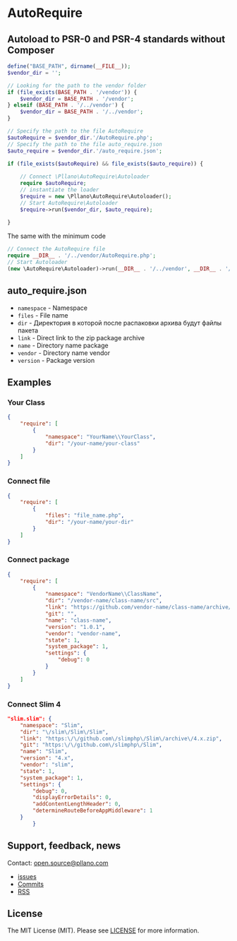 # AutoRequire
## Autoload to PSR-0 and PSR-4 standards without Composer
```php
define("BASE_PATH", dirname(__FILE__));
$vendor_dir = '';

// Looking for the path to the vendor folder
if (file_exists(BASE_PATH . '/vendor')) {
    $vendor_dir = BASE_PATH . '/vendor';
} elseif (BASE_PATH . '/../vendor') {
    $vendor_dir = BASE_PATH . '/../vendor';
}

// Specify the path to the file AutoRequire
$autoRequire = $vendor_dir.'/AutoRequire.php';
// Specify the path to the file auto_require.json
$auto_require = $vendor_dir.'/auto_require.json';
 
if (file_exists($autoRequire) && file_exists($auto_require)) {

    // Connect \Pllano\AutoRequire\Autoloader
    require $autoRequire;
    // instantiate the loader
    $require = new \Pllano\AutoRequire\Autoloader();
    // Start AutoRequire\Autoloader
    $require->run($vendor_dir, $auto_require);
    
}
```
The same with the minimum code
```php
// Connect the AutoRequire file
require __DIR__ . '/../vendor/AutoRequire.php';
// Start Autoloader
(new \AutoRequire\Autoloader)->run(__DIR__ . '/../vendor', __DIR__ . '/../vendor/auto_require.json');
```
## auto_require.json
- `namespace` - Namespace
- `files` - File name
- `dir` - Директория в которой после распаковки архива будут файлы пакета
- `link` - Direct link to the zip package archive
- `name` - Directory name package
- `vendor` - Directory name vendor
- `version` - Package version
## Examples
### Your Class
```json
{
    "require": [
        {
            "namespace": "YourName\\YourClass",
            "dir": "/your-name/your-class"
        }
    ]
}
```
### Connect file
```json
{
    "require": [
        {
            "files": "file_name.php",
            "dir": "/your-name/your-dir"
        }
    ]
}
```
### Connect package
```json
{
    "require": [
        {
            "namespace": "VendorName\\ClassName",
            "dir": "/vendor-name/class-name/src",
            "link": "https://github.com/vendor-name/class-name/archive/1.0.1.zip",
            "git": "",
            "name": "class-name",
            "version": "1.0.1",
            "vendor": "vendor-name",
            "state": 1,
            "system_package": 1,
            "settings": {
                "debug": 0
            }
        }
    ]
}
```
### Connect Slim 4
```json
"slim.slim": {
    "namespace": "Slim",
    "dir": "\/slim\/Slim\/Slim",
    "link": "https:\/\/github.com\/slimphp\/Slim\/archive\/4.x.zip",
    "git": "https:\/\/github.com\/slimphp\/Slim",
    "name": "Slim",
    "version": "4.x",
    "vendor": "slim",
    "state": 1,
    "system_package": 1,
    "settings": {
        "debug": 0,
        "displayErrorDetails": 0,
        "addContentLengthHeader": 0,
        "determineRouteBeforeAppMiddleware": 1
    }
		}
```
<a name="feedback"></a>
## Support, feedback, news
Contact: open.source@pllano.com

- [issues](https://github.com/pllano/auto-require/issues) 
- [Commits](https://github.com/pllano/auto-require/commits/master) 
- [RSS](https://github.com/pllano/auto-require/commits/master.atom)

License
-------
The MIT License (MIT). Please see [LICENSE](https://github.com/pllano/auto-require/blob/master/LICENSE) for more information.
